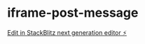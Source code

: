 # iframe-post-message

[Edit in StackBlitz next generation editor ⚡️](https://stackblitz.com/~/github.com/vinothkumarshanker/iframe-post-message)